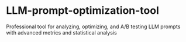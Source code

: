 # LLM-prompt-optimization-tool
Professional tool for analyzing, optimizing, and A/B testing LLM prompts with advanced metrics and statistical analysis
